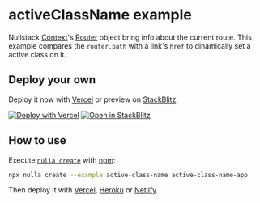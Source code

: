# activeClassName example

Nullstack [Context](https://nullstack.app/context)'s [Router](https://nullstack.app/routes-and-params#router) object bring info about the current route. This example compares the `router.path` with a link's `href` to dinamically set a active class on it.

## Deploy your own

Deploy it now with [Vercel](https://vercel.com) or preview on [StackBlitz](https://stackblitz.com):

[![Deploy with Vercel](https://vercel.com/button)](https://nullstack-new.vercel.app/active-class-name?vercel)
[![Open in StackBlitz](https://developer.stackblitz.com/img/open_in_stackblitz.svg)](https://nullstack-new.vercel.app/active-class-name)

## How to use

Execute [`nulla create`](https://github.com/GuiDevloper/nulla) with [npm](https://docs.npmjs.com/cli/init):

```bash
npx nulla create --example active-class-name active-class-name-app
```

Then deploy it with [Vercel](https://github.com/GuiDevloper/nulla/blob/main/docs/en-US/deploy-vercel.md), [Heroku](https://github.com/GuiDevloper/nulla/blob/main/docs/en-US/deploy-heroku.md) or [Netlify](https://github.com/GuiDevloper/nulla/blob/main/docs/en-US/deploy-netlify.md).